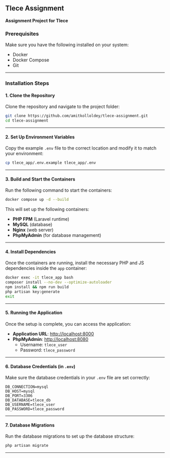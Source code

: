 ## Tlece Assignment

**Assignment Project for Tlece**

### Prerequisites

Make sure you have the following installed on your system:

- Docker
- Docker Compose
- Git

---

### Installation Steps

#### 1. **Clone the Repository**

Clone the repository and navigate to the project folder:

```sh
git clone https://github.com/amitkolloldey/tlece-assignment.git
cd tlece-assignment
```

---

#### 2. **Set Up Environment Variables**

Copy the example `.env` file to the correct location and modify it to match your environment:

```sh
cp tlece_app/.env.example tlece_app/.env
```

---

#### 3. **Build and Start the Containers**

Run the following command to start the containers:

```sh
docker compose up -d --build
```

This will set up the following containers:
- **PHP FPM** (Laravel runtime)
- **MySQL** (database)
- **Nginx** (web server)
- **PhpMyAdmin** (for database management)

---

#### 4. **Install Dependencies**

Once the containers are running, install the necessary PHP and JS dependencies inside the `app` container:

```sh
docker exec -it tlece_app bash
composer install --no-dev --optimize-autoloader
npm install && npm run build
php artisan key:generate
exit
```

---

#### 5. **Running the Application**

Once the setup is complete, you can access the application:

- **Application URL**: [http://localhost:8000](http://localhost:8000)
- **PhpMyAdmin**: [http://localhost:8080](http://localhost:8080)  
  - Username: `tlece_user`
  - Password: `tlece_password`

---

#### 6. **Database Credentials (in `.env`)**

Make sure the database credentials in your `.env` file are set correctly:

```plaintext
DB_CONNECTION=mysql
DB_HOST=mysql
DB_PORT=3306
DB_DATABASE=tlece_db
DB_USERNAME=tlece_user
DB_PASSWORD=tlece_password
```

---

#### 7. **Database Migrations**

Run the database migrations to set up the database structure:

```sh
php artisan migrate
```

---